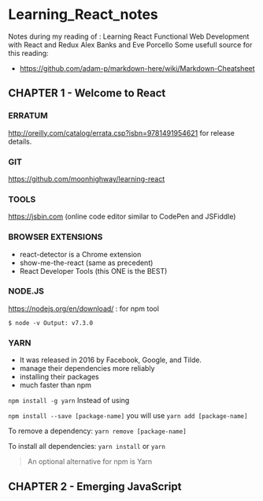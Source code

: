 # Learning_React_notes
Notes during my reading of :
  Learning React
  Functional Web Development
  with React and Redux
  Alex Banks and Eve Porcello
Some usefull source for this reading:
* https://github.com/adam-p/markdown-here/wiki/Markdown-Cheatsheet
## CHAPTER 1 - Welcome to React
### ERRATUM
http://oreilly.com/catalog/errata.csp?isbn=9781491954621 for release details.
### GIT
https://github.com/moonhighway/learning-react
### TOOLS
https://jsbin.com (online code editor similar to CodePen and JSFiddle)
### BROWSER EXTENSIONS
* react-detector is a Chrome extension
* show-me-the-react (same as precedent)
* React Developer Tools (this ONE is the BEST)
### NODE.JS
https://nodejs.org/en/download/ : for npm tool

<code>$ node -v
Output: v7.3.0</code>
### YARN
* It was released in 2016 by Facebook, Google, and Tilde. 
* manage their dependencies more reliably
* installing their packages
* much faster than npm

<code>npm install -g yarn</code>
Instead of using 

<code>npm install --save [package-name]</code> 
you will use
<code>yarn add [package-name]</code>

To remove a dependency:
<code>yarn remove [package-name]</code>

To install all dependencies:
<code>yarn install</code> or <code>yarn</code> 

>An optional alternative for npm is Yarn

## CHAPTER 2 - Emerging JavaScript
